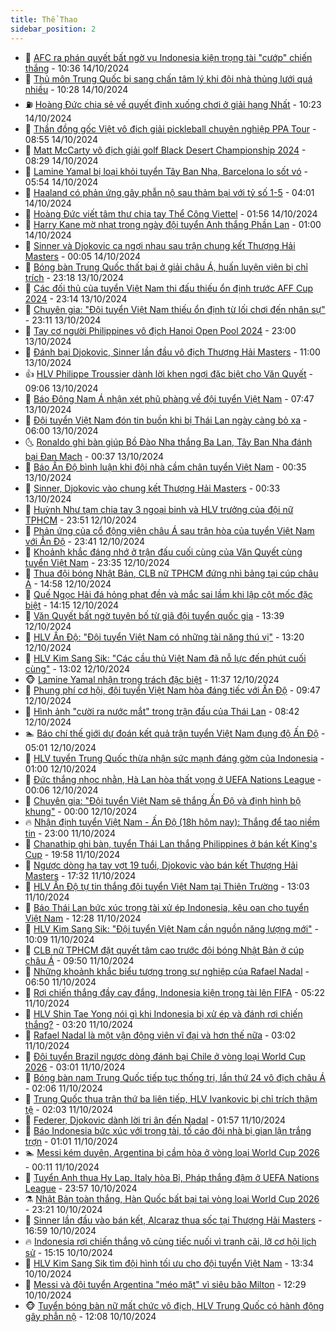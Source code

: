 ```yaml
---
title: Thể Thao
sidebar_position: 2
---
```


<!-- dantri-the-thao:START -->
- 🎡 [AFC ra phán quyết bất ngờ vụ Indonesia kiện trọng tài &quot;cướp&quot; chiến thắng](https://dantri.com.vn/the-thao/afc-ra-phan-quyet-bat-ngo-vu-indonesia-kien-trong-tai-cuop-chien-thang-20241014162601428.htm) - 10:36 14/10/2024
- 💯 [Thủ môn Trung Quốc bị sang chấn tâm lý khi đội nhà thủng lưới quá nhiều](https://dantri.com.vn/the-thao/thu-mon-trung-quoc-bi-sang-chan-tam-ly-khi-doi-nha-thung-luoi-qua-nhieu-20241014170124193.htm) - 10:28 14/10/2024
- ⛽️ [Hoàng Đức chia sẻ về quyết định xuống chơi ở giải hạng Nhất](https://dantri.com.vn/the-thao/hoang-duc-chia-se-ve-quyet-dinh-xuong-choi-o-giai-hang-nhat-20241014172126527.htm) - 10:23 14/10/2024
- 💃 [Thần đồng gốc Việt vô địch giải pickleball chuyên nghiệp PPA Tour](https://dantri.com.vn/the-thao/than-dong-goc-viet-vo-dich-giai-pickleball-chuyen-nghiep-ppa-tour-20241014155201494.htm) - 08:55 14/10/2024
- 🌈 [Matt McCarty vô địch giải golf Black Desert Championship 2024](https://dantri.com.vn/the-thao/matt-mccarty-vo-dich-giai-golf-black-desert-championship-2024-20241014155111147.htm) - 08:29 14/10/2024
- 🦅 [Lamine Yamal bị loại khỏi tuyển Tây Ban Nha, Barcelona lo sốt vó](https://dantri.com.vn/the-thao/lamine-yamal-bi-loai-khoi-tuyen-tay-ban-nha-barcelona-lo-sot-vo-20241014125443808.htm) - 05:54 14/10/2024
- 🌝 [Haaland có phản ứng gây phẫn nộ sau thảm bại với tỷ số 1-5](https://dantri.com.vn/the-thao/haaland-co-phan-ung-gay-phan-no-sau-tham-bai-voi-ty-so-1-5-20241014104544093.htm) - 04:01 14/10/2024
- 🚀 [Hoàng Đức viết tâm thư chia tay Thể Công Viettel](https://dantri.com.vn/the-thao/hoang-duc-viet-tam-thu-chia-tay-the-cong-viettel-20241014085602413.htm) - 01:56 14/10/2024
- 🎉 [Harry Kane mờ nhạt trong ngày đội tuyển Anh thắng Phần Lan](https://dantri.com.vn/the-thao/harry-kane-mo-nhat-trong-ngay-doi-tuyen-anh-thang-phan-lan-20241014085808988.htm) - 01:00 14/10/2024
- 📝 [Sinner và Djokovic ca ngợi nhau sau trận chung kết Thượng Hải Masters](https://dantri.com.vn/the-thao/sinner-va-djokovic-ca-ngoi-nhau-sau-tran-chung-ket-thuong-hai-masters-20241014065928973.htm) - 00:05 14/10/2024
- 🦄 [Bóng bàn Trung Quốc thất bại ở giải châu Á, huấn luyện viên bị chỉ trích](https://dantri.com.vn/the-thao/bong-ban-trung-quoc-that-bai-o-giai-chau-a-huan-luyen-vien-bi-chi-trich-20241013224134772.htm) - 23:18 13/10/2024
- 🎉 [Các đối thủ của tuyển Việt Nam thi đấu thiếu ổn định trước AFF Cup 2024](https://dantri.com.vn/the-thao/cac-doi-thu-cua-tuyen-viet-nam-thi-dau-thieu-on-dinh-truoc-aff-cup-2024-20241013234652251.htm) - 23:14 13/10/2024
- 💼 [Chuyên gia: &quot;Đội tuyển Việt Nam thiếu ổn định từ lối chơi đến nhân sự&quot;](https://dantri.com.vn/the-thao/chuyen-gia-doi-tuyen-viet-nam-thieu-on-dinh-tu-loi-choi-den-nhan-su-20241013232828938.htm) - 23:11 13/10/2024
- 🤡 [Tay cơ người Philippines vô địch Hanoi Open Pool 2024](https://dantri.com.vn/the-thao/tay-co-nguoi-philippines-vo-dich-hanoi-open-pool-2024-20241014064320895.htm) - 23:00 13/10/2024
- 🦆 [Đánh bại Djokovic, Sinner lần đầu vô địch Thượng Hải Masters](https://dantri.com.vn/the-thao/danh-bai-djokovic-sinner-lan-dau-vo-dich-thuong-hai-masters-20241013180001216.htm) - 11:00 13/10/2024
- 👍 [HLV Philippe Troussier dành lời khen ngợi đặc biệt cho Văn Quyết](https://dantri.com.vn/the-thao/hlv-philippe-troussier-danh-loi-khen-ngoi-dac-biet-cho-van-quyet-20241013172609270.htm) - 09:06 13/10/2024
- 💼 [Báo Đông Nam Á nhận xét phũ phàng về đội tuyển Việt Nam](https://dantri.com.vn/the-thao/bao-dong-nam-a-nhan-xet-phu-phang-ve-doi-tuyen-viet-nam-20241013144713574.htm) - 07:47 13/10/2024
- 🦒 [Đội tuyển Việt Nam đón tin buồn khi bị Thái Lan ngày càng bỏ xa](https://dantri.com.vn/the-thao/doi-tuyen-viet-nam-don-tin-buon-khi-bi-thai-lan-ngay-cang-bo-xa-20241013130047378.htm) - 06:00 13/10/2024
- 🌜 [Ronaldo ghi bàn giúp Bồ Đào Nha thắng Ba Lan, Tây Ban Nha đánh bại Đan Mạch](https://dantri.com.vn/the-thao/ronaldo-ghi-ban-giup-bo-dao-nha-thang-ba-lan-tay-ban-nha-danh-bai-dan-mach-20241013072917414.htm) - 00:37 13/10/2024
- 🦆 [Báo Ấn Độ bình luận khi đội nhà cầm chân tuyển Việt Nam](https://dantri.com.vn/the-thao/bao-an-do-binh-luan-khi-doi-nha-cam-chan-tuyen-viet-nam-20241013002154138.htm) - 00:35 13/10/2024
- 💪 [Sinner, Djokovic  vào chung kết Thượng Hải Masters](https://dantri.com.vn/the-thao/sinner-djokovic-vao-chung-ket-thuong-hai-masters-20241013081216419.htm) - 00:33 13/10/2024
- 🧠 [Huỳnh Như tạm chia tay 3 ngoại binh và HLV trưởng của đội nữ TPHCM](https://dantri.com.vn/the-thao/huynh-nhu-tam-chia-tay-3-ngoai-binh-va-hlv-truong-cua-doi-nu-tphcm-20241013000428393.htm) - 23:51 12/10/2024
- 🦄 [Phản ứng của cổ động viên châu Á sau trận hòa của tuyển Việt Nam với Ấn Độ](https://dantri.com.vn/the-thao/phan-ung-cua-co-dong-vien-chau-a-sau-tran-hoa-cua-tuyen-viet-nam-voi-an-do-20241012221647210.htm) - 23:41 12/10/2024
- 🥸 [Khoảnh khắc đáng nhớ ở trận đấu cuối cùng của Văn Quyết cùng tuyển Việt Nam](https://dantri.com.vn/the-thao/khoanh-khac-dang-nho-o-tran-dau-cuoi-cung-cua-van-quyet-cung-tuyen-viet-nam-20241013030148037.htm) - 23:35 12/10/2024
- 🤠 [Thua đội bóng Nhật Bản, CLB nữ TPHCM đứng nhì bảng tại cúp châu Á](https://dantri.com.vn/the-thao/thua-doi-bong-nhat-ban-clb-nu-tphcm-dung-nhi-bang-tai-cup-chau-a-20241012215409139.htm) - 14:58 12/10/2024
- 👺 [Quế Ngọc Hải đá hỏng phạt đền và mắc sai lầm khi lập cột mốc đặc biệt](https://dantri.com.vn/the-thao/que-ngoc-hai-da-hong-phat-den-va-mac-sai-lam-khi-lap-cot-moc-dac-biet-20241012210652558.htm) - 14:15 12/10/2024
- 📝 [Văn Quyết bất ngờ tuyên bố từ giã đội tuyển quốc gia](https://dantri.com.vn/the-thao/van-quyet-bat-ngo-tuyen-bo-tu-gia-doi-tuyen-quoc-gia-20241012203926093.htm) - 13:39 12/10/2024
- 🦆 [HLV Ấn Độ: &quot;Đội tuyển Việt Nam có những tài năng thú vị&quot;](https://dantri.com.vn/the-thao/hlv-an-do-doi-tuyen-viet-nam-co-nhung-tai-nang-thu-vi-20241012202037555.htm) - 13:20 12/10/2024
- 🥳 [HLV Kim Sang Sik: &quot;Các cầu thủ Việt Nam đã nỗ lực đến phút cuối cùng&quot;](https://dantri.com.vn/the-thao/hlv-kim-sang-sik-cac-cau-thu-viet-nam-da-no-luc-den-phut-cuoi-cung-20241012200154508.htm) - 13:02 12/10/2024
- 🐵 [Lamine Yamal nhận trọng trách đặc biệt](https://dantri.com.vn/the-thao/lamine-yamal-nhan-trong-trach-dac-biet-20241012180149214.htm) - 11:37 12/10/2024
- 🤩 [Phung phí cơ hội, đội tuyển Việt Nam hòa đáng tiếc với Ấn Độ](https://dantri.com.vn/the-thao/phung-phi-co-hoi-doi-tuyen-viet-nam-hoa-dang-tiec-voi-an-do-20241012164807218.htm) - 09:47 12/10/2024
- 🤠 [Hình ảnh &quot;cười ra nước mắt&quot; trong trận đấu của Thái Lan](https://dantri.com.vn/the-thao/hinh-anh-cuoi-ra-nuoc-mat-trong-tran-dau-cua-thai-lan-20241012134227891.htm) - 08:42 12/10/2024
- 🏊 [Báo chí thế giới dự đoán kết quả trận tuyển Việt Nam đụng độ Ấn Độ](https://dantri.com.vn/the-thao/bao-chi-the-gioi-du-doan-ket-qua-tran-tuyen-viet-nam-dung-do-an-do-20241012115842816.htm) - 05:01 12/10/2024
- 🗽 [HLV tuyển Trung Quốc thừa nhận sức mạnh đáng gờm của Indonesia](https://dantri.com.vn/the-thao/hlv-tuyen-trung-quoc-thua-nhan-suc-manh-dang-gom-cua-indonesia-20241012074621042.htm) - 01:00 12/10/2024
- 🚀 [Đức thắng nhọc nhằn, Hà Lan hòa thất vọng ở UEFA Nations League](https://dantri.com.vn/the-thao/duc-thang-nhoc-nhan-ha-lan-hoa-that-vong-o-uefa-nations-league-20241012062657909.htm) - 00:06 12/10/2024
- 🎉 [Chuyên gia: &quot;Đội tuyển Việt Nam sẽ thắng Ấn Độ và định hình bộ khung&quot;](https://dantri.com.vn/the-thao/chuyen-gia-doi-tuyen-viet-nam-se-thang-an-do-va-dinh-hinh-bo-khung-20241011211842124.htm) - 00:00 12/10/2024
- 🔥 [Nhận định tuyển Việt Nam - Ấn Độ &lpar;18h hôm nay&rpar;: Thắng để tạo niềm tin](https://dantri.com.vn/the-thao/nhan-dinh-tuyen-viet-nam-an-do-18h-hom-nay-thang-de-tao-niem-tin-20241011175003795.htm) - 23:00 11/10/2024
- 🎉 [Chanathip ghi bàn, tuyển Thái Lan thắng Philippines ở bán kết King&#39;s Cup](https://dantri.com.vn/the-thao/chanathip-ghi-ban-tuyen-thai-lan-thang-philippines-o-ban-ket-kings-cup-20241012005433451.htm) - 19:58 11/10/2024
- 🎡 [Ngược dòng hạ tay vợt 19 tuổi, Djokovic vào bán kết Thượng Hải Masters](https://dantri.com.vn/the-thao/nguoc-dong-ha-tay-vot-19-tuoi-djokovic-vao-ban-ket-thuong-hai-masters-20241012003505789.htm) - 17:32 11/10/2024
- 🐻 [HLV Ấn Độ tự tin thắng đội tuyển Việt Nam tại Thiên Trường](https://dantri.com.vn/the-thao/hlv-an-do-tu-tin-thang-doi-tuyen-viet-nam-tai-thien-truong-20241011200222293.htm) - 13:03 11/10/2024
- 🌊 [Báo Thái Lan bức xúc trọng tài xử ép Indonesia, kêu oan cho tuyển Việt Nam](https://dantri.com.vn/the-thao/bao-thai-lan-buc-xuc-trong-tai-xu-ep-indonesia-keu-oan-cho-tuyen-viet-nam-20241011192815181.htm) - 12:28 11/10/2024
- 💃 [HLV Kim Sang Sik: &quot;Đội tuyển Việt Nam cần nguồn năng lượng mới&quot;](https://dantri.com.vn/the-thao/hlv-kim-sang-sik-doi-tuyen-viet-nam-can-nguon-nang-luong-moi-20241011170848886.htm) - 10:09 11/10/2024
- 🤔 [CLB nữ TPHCM đặt quyết tâm cao trước đội bóng Nhật Bản ở cúp châu Á](https://dantri.com.vn/the-thao/clb-nu-tphcm-dat-quyet-tam-cao-truoc-doi-bong-nhat-ban-o-cup-chau-a-20241011155104723.htm) - 09:50 11/10/2024
- 🤭 [Những khoảnh khắc biểu tượng trong sự nghiệp của Rafael Nadal](https://dantri.com.vn/the-thao/nhung-khoanh-khac-bieu-tuong-trong-su-nghiep-cua-rafael-nadal-20241011135026272.htm) - 06:50 11/10/2024
- 👹 [Rơi chiến thắng đầy cay đắng, Indonesia kiện trọng tài lên FIFA](https://dantri.com.vn/the-thao/roi-chien-thang-day-cay-dang-indonesia-kien-trong-tai-len-fifa-20241011122158073.htm) - 05:22 11/10/2024
- 🗽 [HLV Shin Tae Yong nói gì khi Indonesia bị xử ép và đánh rơi chiến thắng?](https://dantri.com.vn/the-thao/hlv-shin-tae-yong-noi-gi-khi-indonesia-bi-xu-ep-va-danh-roi-chien-thang-20241011101436330.htm) - 03:20 11/10/2024
- 🥳 [Rafael Nadal là một vận động viên vĩ đại và hơn thế nữa](https://dantri.com.vn/the-thao/rafael-nadal-la-mot-van-dong-vien-vi-dai-va-hon-the-nua-20241011091250379.htm) - 03:02 11/10/2024
- 💃 [Đội tuyển Brazil ngược dòng đánh bại Chile ở vòng loại World Cup 2026](https://dantri.com.vn/the-thao/doi-tuyen-brazil-nguoc-dong-danh-bai-chile-o-vong-loai-world-cup-2026-20241011100858737.htm) - 03:01 11/10/2024
- 🧰 [Bóng bàn nam Trung Quốc tiếp tục thống trị, lần thứ 24 vô địch châu Á](https://dantri.com.vn/the-thao/bong-ban-nam-trung-quoc-tiep-tuc-thong-tri-lan-thu-24-vo-dich-chau-a-20241011084752647.htm) - 02:06 11/10/2024
- 💪 [Trung Quốc thua trận thứ ba liên tiếp, HLV Ivankovic bị chỉ trích thậm tệ](https://dantri.com.vn/the-thao/trung-quoc-thua-tran-thu-ba-lien-tiep-hlv-ivankovic-bi-chi-trich-tham-te-20241011081612557.htm) - 02:03 11/10/2024
- 🚀 [Federer, Djokovic dành lời tri ân đến Nadal](https://dantri.com.vn/the-thao/federer-djokovic-danh-loi-tri-an-den-nadal-20241011080830923.htm) - 01:57 11/10/2024
- 🤠 [Báo Indonesia bức xúc với trọng tài, tố cáo đội nhà bị gian lận trắng trợn](https://dantri.com.vn/the-thao/bao-indonesia-buc-xuc-voi-trong-tai-to-cao-doi-nha-bi-gian-lan-trang-tron-20241011020049567.htm) - 01:01 11/10/2024
- 🏊 [Messi kém duyên, Argentina bị cầm hòa ở vòng loại World Cup 2026](https://dantri.com.vn/the-thao/messi-kem-duyen-argentina-bi-cam-hoa-o-vong-loai-world-cup-2026-20241011070653838.htm) - 00:11 11/10/2024
- 🦄 [Tuyển Anh thua Hy Lạp, Italy hòa Bỉ, Pháp thắng đậm ở UEFA Nations League](https://dantri.com.vn/the-thao/tuyen-anh-thua-hy-lap-italy-hoa-bi-phap-thang-dam-o-uefa-nations-league-20241011064640952.htm) - 23:57 10/10/2024
- ⚗️ [Nhật Bản toàn thắng, Hàn Quốc bất bại tại vòng loại World Cup 2026](https://dantri.com.vn/the-thao/nhat-ban-toan-thang-han-quoc-bat-bai-tai-vong-loai-world-cup-2026-20241011031837275.htm) - 23:21 10/10/2024
- 🥷 [Sinner lần đầu vào bán kết, Alcaraz thua sốc tại Thượng Hải Masters](https://dantri.com.vn/the-thao/sinner-lan-dau-vao-ban-ket-alcaraz-thua-soc-tai-thuong-hai-masters-20241010235907638.htm) - 16:59 10/10/2024
- 🔥 [Indonesia rơi chiến thắng vô cùng tiếc nuối vì tranh cãi, lỡ cơ hội lịch sử](https://dantri.com.vn/the-thao/indonesia-roi-chien-thang-vo-cung-tiec-nuoi-vi-tranh-cai-lo-co-hoi-lich-su-20241010221543817.htm) - 15:15 10/10/2024
- 🦅 [HLV Kim Sang Sik tìm đội hình tối ưu cho đội tuyển Việt Nam](https://dantri.com.vn/the-thao/hlv-kim-sang-sik-tim-doi-hinh-toi-uu-cho-doi-tuyen-viet-nam-20241010203418098.htm) - 13:34 10/10/2024
- 🌝 [Messi và đội tuyển Argentina &quot;méo mặt&quot; vì siêu bão Milton](https://dantri.com.vn/the-thao/messi-va-doi-tuyen-argentina-meo-mat-vi-sieu-bao-milton-20241010192937409.htm) - 12:29 10/10/2024
- 🐵 [Tuyển bóng bàn nữ mất chức vô địch, HLV Trung Quốc có hành động gây phẫn nộ](https://dantri.com.vn/the-thao/tuyen-bong-ban-nu-mat-chuc-vo-dich-hlv-trung-quoc-co-hanh-dong-gay-phan-no-20241010161746137.htm) - 12:08 10/10/2024<!-- dantri-the-thao:END -->
